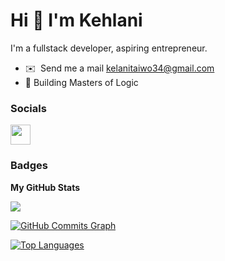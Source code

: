 Hi 👋 I'm Kehlani
===================================

I'm a fullstack developer, aspiring entrepreneur.

* ✉️  Send me a mail [kelanitaiwo34@gmail.com](mailto:kelanitaiwo34@gmail.com)
* 🚀 Building Masters of Logic



### Socials

<p align="left"> <a href="https://www.twitter.com/kelanist" target="_blank" rel="noreferrer"><img src="https://raw.githubusercontent.com/danielcranney/readme-generator/main/public/icons/socials/twitter.svg" width="32" height="32" /></a></p>

### Badges

<b>My GitHub Stats</b>

<a href="http://www.github.com/kelani34"><img src="https://github-readme-streak-stats.herokuapp.com/?user=kelani34&stroke=ffffff&background=1c1917&ring=0891b2&fire=0891b2&currStreakNum=ffffff&currStreakLabel=0891b2&sideNums=ffffff&sideLabels=ffffff&dates=ffffff&hide_border=true" /></a>

<a href="http://www.github.com/kelani34"><img src="https://activity-graph.herokuapp.com/graph?username=kelani34&bg_color=1c1917&color=ffffff&line=0891b2&point=ffffff&area_color=1c1917&area=true&hide_border=true&custom_title=GitHub%20Commits%20Graph" alt="GitHub Commits Graph" /></a>

<a href="https://github.com/kelani34" align="left"><img src="https://github-readme-stats.vercel.app/api/top-langs/?username=kelani34&langs_count=10&title_color=0891b2&text_color=ffffff&icon_color=0891b2&bg_color=1c1917&hide_border=true&locale=en&custom_title=Top%20%Languages" alt="Top Languages" /></a>

